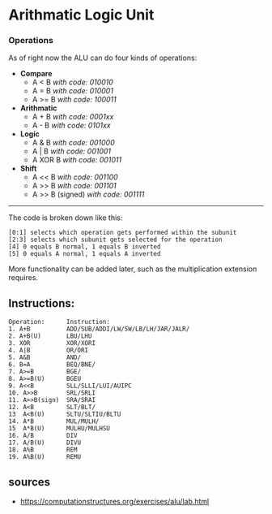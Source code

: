 # Arithmatic Logic Unit

### Operations
As of right now the ALU can do four kinds of operations:
* **Compare**
    * A < B *with code: 010010*
    * A = B *with code: 010001*
    * A >= B *with code: 100011*
* **Arithmatic**
    * A + B *with code: 0001xx*
    * A - B *with code: 0101xx*
* **Logic**
    * A & B *with code: 001000*
    * A | B *with code: 001001*
    * A XOR B *with code: 001011*
* **Shift**
    * A << B *with code: 001100*
    * A >> B *with code: 001101*
    * A >> B (signed) *with code: 001111*

---

The code is broken down like this:

    [0:1] selects which operation gets performed within the subunit
    [2:3] selects which subunit gets selected for the operation
    [4] 0 equals B normal, 1 equals B inverted
    [5] 0 equals A normal, 1 equals A inverted


More functionality can be added later, such as the multiplication extension requires.

## Instructions:

    Operation:      Instruction:
    1. A+B			ADD/SUB/ADDI/LW/SW/LB/LH/JAR/JALR/
    2. A+B(U) 		LBU/LHU
    3. XOR			XOR/XORI
    4. A|B			OR/ORI
    5. A&B			AND/
    6. B=A			BEQ/BNE/
    7. A>=B			BGE/		
    8. A>=B(U)		BGEU
    9. A<<B			SLL/SLLI/LUI/AUIPC
    10. A>>B		SRL/SRLI
    11. A>>B(sign)	SRA/SRAI
    12. A<B			SLT/BLT/		
    13	A<B(U)		SLTU/SLTIU/BLTU
    14. A*B			MUL/MULH/		
    15 	A*B(U)		MULHU/MULHSU
    16. A/B			DIV
    17. A/B(U)		DIVU
    18. A%B			REM
    19. A%B(U)		REMU

## sources
* https://computationstructures.org/exercises/alu/lab.html